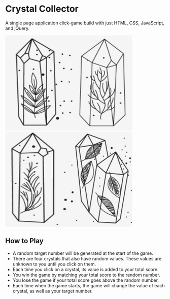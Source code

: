 # Crystal Collector
A single page application click-game build with just HTML, CSS, JavaScript, and jQuery.


<img src="/assets/images/jewel1.png" width="200" height="300"><img src="/assets/images/jewel2.png" width="200" height="300"><img src="/assets/images/jewel3.png" width="200" height="300"><img src="/assets/images/jewel4.png" width="200" height="300">

## How to Play
- A random target number will be generated at the start of the game.
- There are four crystals that also have random values. These values are unknown to you until you click on them.
- Each time you click on a crystal, its value is added to your total score.
- You win the game by matching your total score to the random number.
- You lose the game if your total score goes above the random number.
- Each time when the game starts, the game will change the value of each crystal, as well as your target number.
